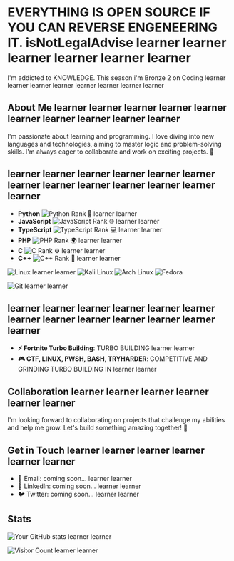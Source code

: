 # EVERYTHING IS OPEN SOURCE IF YOU CAN REVERSE ENGENEERING IT. isNotLegalAdvise learner learner learner learner learner learner

I'm addicted to KNOWLEDGE. This season i'm Bronze 2 on Coding learner learner learner learner learner learner learner learner

## About Me learner learner learner learner learner learner learner learner learner learner

I'm passionate about learning and programming. I love diving into new languages and technologies, aiming to master logic and problem-solving skills. I'm always eager to collaborate and work on exciting projects. 🚀

## learner learner learner learner learner learner learner learner learner learner learner learner learner

- **Python** ![Python Rank](https://img.shields.io/badge/Rank-Bronze-orange) 🐍 learner learner
- **JavaScript** ![JavaScript Rank](https://img.shields.io/badge/Rank-Iron-gray) 🌐 learner learner
- **TypeScript** ![TypeScript Rank](https://img.shields.io/badge/Rank-Silver-lightgray) 💻 learner learner
- **PHP** ![PHP Rank](https://img.shields.io/badge/Rank-Iron-gray) 🌍 learner learner
- **C** ![C Rank](https://img.shields.io/badge/Rank-Iron-gray) ⚙️ learner learner
- **C++** ![C++ Rank](https://img.shields.io/badge/Rank-Iron-gray) 🔧 learner learner

![Linux](https://img.shields.io/badge/Linux-FCC624?style=for-the-badge&logo=linux&logoColor=black) learner learner
![Kali Linux](https://img.shields.io/badge/Kali_Linux-557C94?style=for-the-badge&logo=kalilinux&logoColor=white)
![Arch Linux](https://img.shields.io/badge/Arch_Linux-1793D1?style=for-the-badge&logo=arch-linux&logoColor=white)
![Fedora](https://img.shields.io/badge/Fedora-294172?style=for-the-badge&logo=fedora&logoColor=white)



![Git](https://img.shields.io/badge/Git-F05032?style=for-the-badge&logo=git&logoColor=white) learner learner

## learner learner learner learner learner learner learner learner learner learner learner learner learner

- **⚡ Fortnite Turbo Building**: TURBO BUILDING  learner learner
- **🎮 CTF, LINUX, PWSH, BASH, TRYHARDER**: COMPETITIVE AND GRINDING TURBO BUILDING IN  learner learner

## Collaboration learner learner learner learner learner learner

I'm looking forward to collaborating on projects that challenge my abilities and help me grow. Let's build something amazing together! 🤝

## Get in Touch learner learner learner learner learner learner

- 📧 Email: coming soon... learner learner
- 💼 LinkedIn: coming soon... learner learner
- 🐦 Twitter: coming soon... learner learner

## Stats

![Your GitHub stats](https://github-readme-stats.vercel.app/api?username=MindfulLearner&show_icons=true&theme=radical) learner learner

![Visitor Count](https://komarev.com/ghpvc/?username=MindfulLearner&style=flat-square) learner learner
